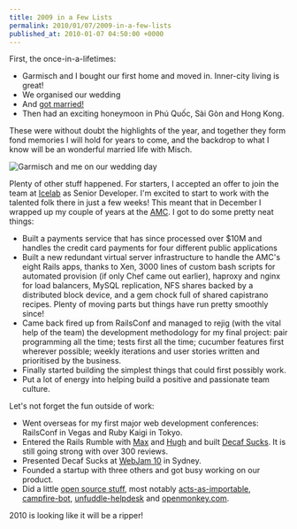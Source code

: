 ```yaml
---
title: 2009 in a Few Lists
permalink: 2010/01/07/2009-in-a-few-lists
published_at: 2010-01-07 04:50:00 +0000
---
```


First, the once-in-a-lifetimes:

- Garmisch and I bought our first home and moved in. Inner-city living is great!
- We organised our wedding
- And [got married!](http://www.t8photography.com/GarmischAndTim)
- Then had an exciting honeymoon in Phú Quốc, Sài Gòn and Hong Kong.

These were without doubt the highlights of the year, and together they form fond memories I will hold for years to come, and the backdrop to what I know will be an wonderful married life with Misch.

 ![Garmisch and me on our wedding day](content/images/ss/1b34936153f0.jpg)

Plenty of other stuff happened. For starters, I accepted an offer to join the team at [Icelab](http://icelab.com.au/) as Senior Developer. I'm excited to start to work with the talented folk there in just a few weeks! This meant that in December I wrapped up my couple of years at the [AMC](http://www.amc.org.au/). I got to do some pretty neat things:

- Built a payments service that has since processed over $10M and handles the credit card payments for four different public applications
- Built a new redundant virtual server infrastructure to handle the AMC's eight Rails apps, thanks to Xen, 3000 lines of custom bash scripts for automated provision (if only Chef came out earlier), haproxy and nginx for load balancers, MySQL replication, NFS shares backed by a distributed block device, and a gem chock full of shared capistrano recipes. Plenty of moving parts but things have run pretty smoothly since!
- Came back fired up from RailsConf and managed to rejig (with the vital help of the team) the development methodology for my final project: pair programming all the time; tests first all the time; cucumber features first wherever possible; weekly iterations and user stories written and prioritised by the business.
- Finally started building the simplest things that could first possibly work.
- Put a lot of energy into helping build a positive and passionate team culture.

Let's not forget the fun outside of work:

- Went overseas for my first major web development conferences: RailsConf in Vegas and Ruby Kaigi in Tokyo.
- Entered the Rails Rumble with [Max](http://makenosound.com/) and [Hugh](http://hughevans.net/) and built [Decaf Sucks](http://decafsucks.com/). It is still going strong with over 300 reviews.
- Presented Decaf Sucks at [WebJam 10](http://webjam.com.au/webjam10) in Sydney.
- Founded a startup with three others and got busy working on our product.
- Did a little [open source stuff](http://github.com/timriley), most notably [acts-as-importable](http://github.com/timriley/acts-as-importable), [campfire-bot](http://github.com/timriley/campfire-bot), [unfuddle-helpdesk](http://github.com/timriley/unfuddle-helpdesk) and [openmonkey.com](http://github.com/timriley/openmonkey.com).

2010 is looking like it will be a ripper!


